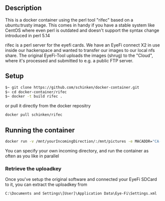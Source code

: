 ## Description

This is a docker container using the perl tool "rifec" based on a ubuntu:trusty image. This comes in handy if you have a stable system like CentOS where even perl is outdated and doesn't support the syntax change introduced in perl 5.14

rifec is a perl server for the eyefi cards. We have an EyeFi connect X2 in use inside our hackerspace and wanted to transfer our images to our local nfs share. The original EyeFi-Tool uploads the images (shrug) to the "Cloud", where it's processed and submitted to e.g. a public FTP server. 

## Setup

```bash
$~ git clone https://github.com/schinken/docker-container.git
$~ cd docker-container/rifec
$~ docker -t build rifec .
```

or pull it directly from the docker repositry

```bash
docker pull schinken/rifec
```

## Running the container

```bash
docker run -v /mnt/yourIncomingDirection/:/mnt/pictures -e MACADDR="CA-ME-RA-MA-CA-DD-RE-SS" -e UPLOADKEY="youruploadkey" -p 59278:59278 -t rifec:latest
```

You can specify your own incoming directory, and run the container as often as you like in parallel


### Retrieve the uploadkey

Once you've setup the original software and connected your EyeFi SDCard to it, you can extract the uploadkey from 

```
C:\Documents and Settings\[User]\Application Data\Eye-Fi\Settings.xml
```


